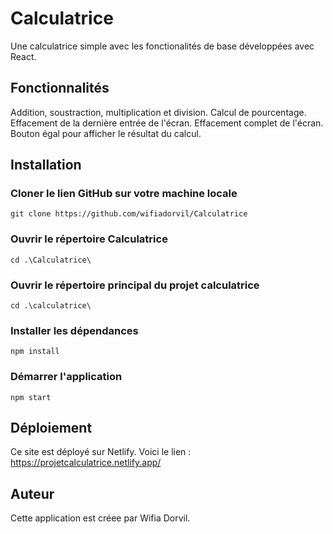 # Calculatrice
Une calculatrice simple avec les fonctionalités de base  développées avec React.

## Fonctionnalités
Addition, soustraction, multiplication et division.
Calcul de pourcentage.
Effacement de la dernière entrée de l'écran.
Effacement complet de l'écran.
Bouton égal pour afficher le résultat du calcul.

## Installation

### Cloner le lien GitHub sur votre machine locale
```
git clone https://github.com/wifiadorvil/Calculatrice
```
### Ouvrir le répertoire  Calculatrice
```
cd .\Calculatrice\
```
### Ouvrir le répertoire principal du projet calculatrice
```
cd .\calculatrice\
```
### Installer les dépendances
```
npm install
```
### Démarrer l'application
```
npm start
```
## Déploiement
Ce site est déployé sur Netlify.
Voici le lien : https://projetcalculatrice.netlify.app/

## Auteur
Cette application est créee par Wifia Dorvil.
